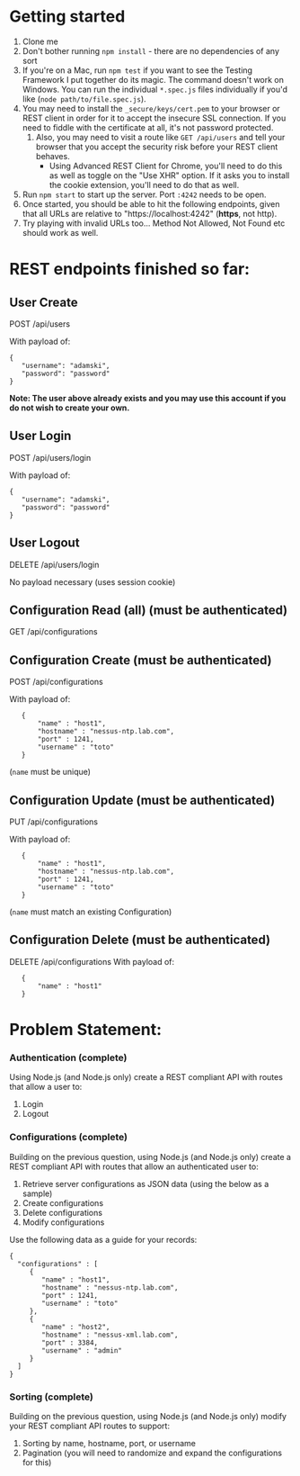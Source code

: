 # Getting started
1.  Clone me
2.  Don't bother running `npm install` - there are no dependencies of any sort
3.  If you're on a Mac, run `npm test` if you want to see the Testing Framework I put together do its magic.  The command doesn't work on Windows.  You can run the individual `*.spec.js` files individually if you'd like (`node path/to/file.spec.js`).
4.  You may need to install the `_secure/keys/cert.pem` to your browser or REST client in order for it to accept the insecure SSL connection.  If you need to fiddle with the certificate at all, it's not password protected.
    1.  Also, you may need to visit a route like `GET /api/users` and tell your browser that you accept the security risk before your REST client behaves.
        * Using Advanced REST Client for Chrome, you'll need to do this as well as toggle on the "Use XHR" option.  If it asks you to install the cookie extension, you'll need to do that as well.
5.  Run `npm start` to start up the server.  Port `:4242` needs to be open.
6.  Once started, you should be able to hit the following endpoints, given that all URLs are relative to "https://localhost:4242" (**https**, not http).
7.  Try playing with invalid URLs too... Method Not Allowed, Not Found etc should work as well.


# REST endpoints finished so far:

## User Create
POST /api/users

With payload of:
```
{
   "username": "adamski",
   "password": "password"
}
```

**Note:  The user above already exists and you may use this account if you do not wish to create your own.**


## User Login
POST /api/users/login

With payload of:
```
{
   "username": "adamski",
   "password": "password"
}
```


## User Logout
DELETE /api/users/login

No payload necessary (uses session cookie)


## Configuration Read (all) (must be authenticated)
GET /api/configurations


## Configuration Create (must be authenticated)
POST /api/configurations

With payload of:
```
   {
       "name" : "host1",
       "hostname" : "nessus-ntp.lab.com",
       "port" : 1241,
       "username" : "toto"
   }
```
(`name` must be unique)


## Configuration Update (must be authenticated)
PUT /api/configurations

With payload of:
```
   {
       "name" : "host1",
       "hostname" : "nessus-ntp.lab.com",
       "port" : 1241,
       "username" : "toto"
   }
```

(`name` must match an existing Configuration)


## Configuration Delete (must be authenticated)
DELETE /api/configurations
With payload of:
```
   {
       "name" : "host1"
   }
```

# Problem Statement:

### Authentication (complete)
Using Node.js (and Node.js only) create a REST compliant API with routes that allow a user to:
1.  Login
2.  Logout


### Configurations (complete)
Building on the previous question, using Node.js (and Node.js only) create a REST compliant API with routes that allow an authenticated user to:

1.  Retrieve server configurations as JSON data​ (using the below as a sample)
2.  Create configurations
3.  Delete configurations
4.  Modify configurations

Use the following data as a guide for your records:
```
{
  "configurations" : [
     {
        "name" : "host1",
        "hostname" : "nessus-ntp.lab.com",
        "port" : 1241,
        "username" : "toto"
     },
     {
        "name" : "host2",
        "hostname" : "nessus-xml.lab.com",
        "port" : 3384,
        "username" : "admin"
     }
  ]
}
```

### Sorting (complete)
Building on the previous question, using Node.js (and Node.js only) modify your REST compliant API routes to support:

1. Sorting by name, hostname, port, or username
2. Pagination (you will need to randomize and expand the configurations for this)
